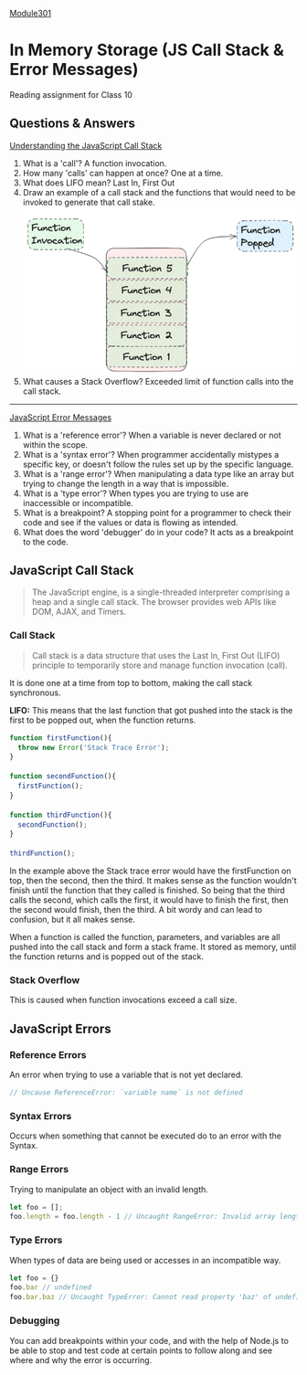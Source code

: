 [Module301](../README.md)
# In Memory Storage (JS Call Stack & Error Messages)

Reading assignment for Class 10

## Questions & Answers

[Understanding the JavaScript Call Stack](https://www.freecodecamp.org/news/understanding-the-javascript-call-stack-861e41ae61d4)

1. What is a 'call'? A function invocation.
2. How many 'calls' can happen at once? One at a time.
3. What does LIFO mean? Last In, First Out
4. Draw an example of a call stack and the functions that would need to be invoked to generate that call stake. ![Callstack image](Callstack.png)
5. What causes a Stack Overflow? Exceeded limit of function calls into the call stack.

---

[JavaScript Error Messages](https://codeburst.io/javascript-error-messages-debugging-d23f84f0ae7c)

1. What is a 'reference error'? When a variable is never declared or not within the scope.
2. What is a 'syntax error'? When programmer accidentally mistypes a specific key, or doesn't follow the rules set up by the specific language.
3. What is a 'range error'? When manipulating a data type like an array but trying to change the length in a way that is impossible.
4. What is a 'type error'? When types you are trying to use are inaccessible or incompatible. 
5. What is a breakpoint? A stopping point for a programmer to check their code and see if the values or data is flowing as intended.
6. What does the word 'debugger' do in your code? It acts as a breakpoint to the code.

## JavaScript Call Stack

> The JavaScript engine, is a single-threaded interpreter comprising a heap and a single call stack. The browser provides web APIs like DOM, AJAX, and Timers.

### Call Stack

> Call stack is a data structure that uses the Last In, First Out (LIFO) principle to temporarily store and manage function invocation (call).

It is done one at a time from top to bottom, making the call stack synchronous.

**LIFO:** This means that the last function that got pushed into the stack is the first to be popped out, when the function returns.

```javascript
function firstFunction(){
  throw new Error('Stack Trace Error');
}

function secondFunction(){
  firstFunction();
}

function thirdFunction(){
  secondFunction();
}

thirdFunction();
```

In the example above the Stack trace error would have the firstFunction on top, then the second, then the third. It makes sense as the function wouldn't finish until the function that they called is finished. So being that the third calls the second, which calls the first, it would have to finish the first, then the second would finish, then the third. A bit wordy and can lead to confusion, but it all makes sense.

When a function is called the function, parameters, and variables are all pushed into the call stack and form a stack frame. It stored as memory, until the function returns and is popped out of the stack.

### Stack Overflow

This is caused when function invocations exceed a call size.

## JavaScript Errors

### Reference Errors

An error when trying to use a variable that is not yet declared.

```javascript
// Uncause ReferenceError: `variable name` is not defined
```

### Syntax Errors

Occurs when something that cannot be executed do to an error with the Syntax.

### Range Errors

Trying to manipulate an object with an invalid length.

```javascript
let foo = [];
foo.length = foo.length - 1 // Uncaught RangeError: Invalid array length
```

### Type Errors

When types of data are being used or accesses in an incompatible way.

```javascript
let foo = {}
foo.bar // undefined
foo.bar.baz // Uncaught TypeError: Cannot read property 'baz' of undefined
```

### Debugging

You can add breakpoints within your code, and with the help of Node.js to be able to stop and test code at certain points to follow along and see where and why the error is occurring.
